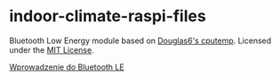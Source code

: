 # indoor-climate-raspi-files

Bluetooth Low Energy module based on [Douglas6's cputemp](https://github.com/douglas6/cputemp). 
Licensed under the [MIT License](src/bluetooth/cputemp/LICENSE).

[Wprowadzenie do Bluetooth LE](https://devzone.nordicsemi.com/guides/short-range-guides/b/bluetooth-low-energy/posts/ble-services-a-beginners-tutorial)
